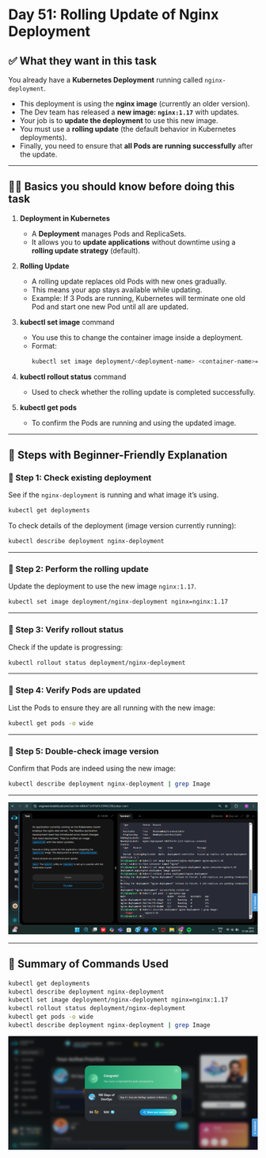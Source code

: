 # Day 51: Rolling Update of Nginx Deployment

## ✅ What they want in this task
You already have a **Kubernetes Deployment** running called `nginx-deployment`.

- This deployment is using the **nginx image** (currently an older version).
- The Dev team has released a **new image: `nginx:1.17`** with updates.
- Your job is to **update the deployment** to use this new image.
- You must use a **rolling update** (the default behavior in Kubernetes deployments).
- Finally, you need to ensure that **all Pods are running successfully** after the update.

---

## 🧑‍🏫 Basics you should know before doing this task

1. **Deployment in Kubernetes**
   - A **Deployment** manages Pods and ReplicaSets.
   - It allows you to **update applications** without downtime using a **rolling update strategy** (default).

2. **Rolling Update**
   - A rolling update replaces old Pods with new ones gradually.
   - This means your app stays available while updating.
   - Example: If 3 Pods are running, Kubernetes will terminate one old Pod and start one new Pod until all are updated.

3. **kubectl set image** command
   - You use this to change the container image inside a deployment.
   - Format:
     ```bash
     kubectl set image deployment/<deployment-name> <container-name>=<new-image>
     ```

4. **kubectl rollout status** command
   - Used to check whether the rolling update is completed successfully.

5. **kubectl get pods**
   - To confirm the Pods are running and using the updated image.

---

## 📝 Steps with Beginner-Friendly Explanation

### 🔹 Step 1: Check existing deployment
See if the `nginx-deployment` is running and what image it’s using.
```bash
kubectl get deployments
```

To check details of the deployment (image version currently running):
```bash
kubectl describe deployment nginx-deployment
```

---

### 🔹 Step 2: Perform the rolling update
Update the deployment to use the new image `nginx:1.17`.
```bash
kubectl set image deployment/nginx-deployment nginx=nginx:1.17
```

---

### 🔹 Step 3: Verify rollout status
Check if the update is progressing:
```bash
kubectl rollout status deployment/nginx-deployment
```

---

### 🔹 Step 4: Verify Pods are updated
List the Pods to ensure they are all running with the new image:
```bash
kubectl get pods -o wide
```

---

### 🔹 Step 5: Double-check image version
Confirm that Pods are indeed using the new image:
```bash
kubectl describe deployment nginx-deployment | grep Image
```

---
![Task Completion Screenshot 1](assets/Screenshot%202025-09-27%20185113.png)

---

## 📌 Summary of Commands Used
```bash
kubectl get deployments
kubectl describe deployment nginx-deployment
kubectl set image deployment/nginx-deployment nginx=nginx:1.17
kubectl rollout status deployment/nginx-deployment
kubectl get pods -o wide
kubectl describe deployment nginx-deployment | grep Image

```
![Task Completion Screenshot 2](assets/Screenshot%202025-09-27%20185157.png)
